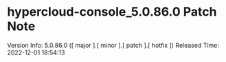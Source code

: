 # hypercloud-console_5.0.86.0 Patch Note

Version Info: 5.0.86.0 ([ major ].[ minor ].[ patch ].[ hotfix ])
Released Time: 2022-12-01 18:54:13



